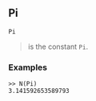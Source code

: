 ## Pi 

``` 
Pi
``` 
> is the constant `Pi`.
 
### Examples 
```  
>> N(Pi)
3.141592653589793 
```  